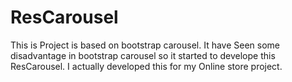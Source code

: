 # ResCarousel
This is Project is based on bootstrap carousel. It have Seen some disadvantage in bootstrap carousel so it started to develope this ResCarousel. I actually developed this for my Online store project.
